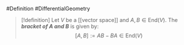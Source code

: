 #Definition #DifferentialGeometry 

> [!definition]
> Let $V$ be a [[vector space]] and $A,B\in \text{End}(V)$. The ***bracket of $A$ and $B$*** is given by: $$[A,B]:=AB-BA\in \text{End}(V)$$